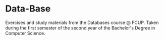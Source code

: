 # Data-Base
Exercises and study materials from the Databases course @ FCUP. Taken during the first semester of the second year of the Bachelor's Degree in Computer Science.
